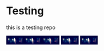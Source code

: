 # Testing
this is a testing repo

<img src="https://github.com/DK-UK/Testing/blob/master/2Pr3RF.jpg" width="48"><img src="https://github.com/DK-UK/Testing/blob/master/2Pr3RF.jpg" width="48"><img src="https://github.com/DK-UK/Testing/blob/master/2Pr3RF.jpg" width="48">
<img src="https://github.com/DK-UK/Testing/blob/master/2Pr3RF.jpg" width="48">
<img src="https://github.com/DK-UK/Testing/blob/master/2Pr3RF.jpg" width="48">

